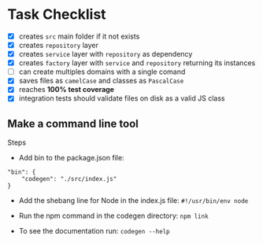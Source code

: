 # Task Checklist

- [X] creates `src` main folder if it not exists
- [X] creates `repository` layer
- [X] creates `service` layer with `repository` as dependency
- [X] creates `factory` layer with `service` and `repository` returning its instances
- [ ] can create multiples domains with a single comand
- [X] saves files as `camelCase` and classes as `PascalCase`
- [X] reaches **100% test coverage**
- [X] integration tests should validate files on disk as a valid JS class

## Make a command line tool

Steps
- Add bin to the package.json file:
```
"bin": {
    "codegen": "./src/index.js"
}
```
- Add the shebang line for Node in the index.js file:
`#!/usr/bin/env node`

- Run the npm command in the codegen directory:
`npm link`

- To see the documentation run:
`codegen --help`